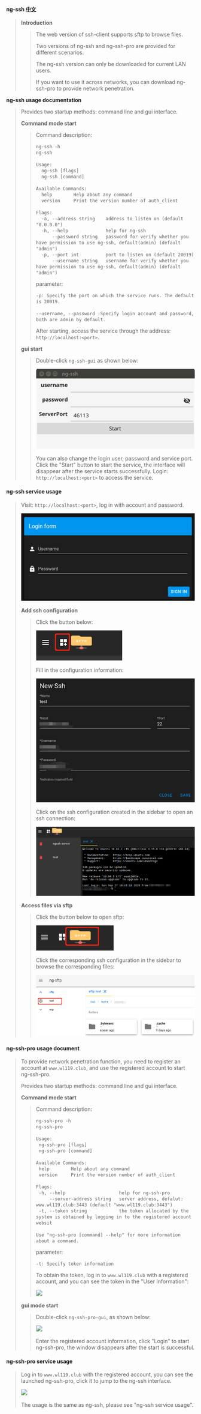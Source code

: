 #### ng-ssh [中文](./README_zh-cn.md)

>**Introduction**
>
>>The web version of ssh-client supports sftp to browse files.
>>
>>Two versions of ng-ssh and ng-ssh-pro are provided for different scenarios.
>>
>>The ng-ssh version can only be downloaded for current LAN users.
>>
>>If you want to use it across networks, you can download ng-ssh-pro to provide network penetration.
>
>



**ng-ssh usage documentation**

>   Provides two startup methods: command line and gui interface.
>
>   **Command mode start**
>
>   >   Command description:
>   >
>   >   ```
>   >   ng-ssh -h
>   >   ng-ssh
>   >   
>   >   Usage:
>   >     ng-ssh [flags]
>   >     ng-ssh [command]
>   >   
>   >   Available Commands:
>   >     help        Help about any command
>   >     version     Print the version number of auth_client
>   >   
>   >   Flags:
>   >     -a, --address string    address to listen on (default "0.0.0.0")
>   >     -h, --help              help for ng-ssh
>   >         --password string   password for verify whether you have permission to use ng-ssh, default(admin) (default "admin")
>   >     -p, --port int          port to listen on (default 20019)
>   >         --username string   username for verify whether you have permission to use ng-ssh, default(admin) (default "admin")
>   >   
>   >   ```
>   >
>   >   parameter:
>   >
>   >   ```
>   >   -p: Specify the port on which the service runs. The default is 20019.
>   >   
>   >   --username, --password :Specify login account and password, both are admin by default.
>   >   ```
>   >
>   >   After starting, access the service through the address: `http://localhost:<port>`.
>
>   **gui start**
>
>   >   Double-click `ng-ssh-gui` as shown below:
>   >
>   >   ![](./images/ng-ssh-gui.png)
>   >
>   >   You can also change the login user, password and service port. Click the "Start" button to start the service, the interface will disappear after the service starts successfully. Login: `http://localhost:<port>` to access the service.
>   >
>   >
>
>



#### ng-ssh service usage

>Visit: `http://localhost:<port>`, log in with account and password.
>
>![](./images/ng-ssh-login.png)
>
>
>
>**Add ssh configuration**
>
>>Click the button below:
>>
>>![](./images/ng-ssh-create_1.png)
>>
>>Fill in the configuration information:
>>
>>
>>
>>![](./images/ng-ssh-create_2.png)
>>
>>Click on the ssh configuration created in the sidebar to open an ssh connection:
>>
>>![](./images/ng-ssh-create_3.png)
>>
>>
>
>**Access files via sftp**
>
>>Click the button below to open sftp:
>>
>>![](./images/ng-sftp-open.png)
>>
>>Click the corresponding ssh configuration in the sidebar to browse the corresponding files:
>>
>>![](./images/ng-sftp-use_1.png)
>>
>>
>
>



#### ng-ssh-pro usage document

>To provide network penetration function, you need to register an account at `www.wl119.club`, and use the registered account to start ng-ssh-pro.
>
>Provides two startup methods: command line and gui interface.
>
>**Command mode start**
>
>>Command description:
>>
>>```
>>ng-ssh-pro -h                 
>>ng-ssh-pro                    
>>                              
>>Usage:                        
>>  ng-ssh-pro [flags]          
>>  ng-ssh-pro [command]        
>>
>>Available Commands:
>>  help        Help about any command
>>  version     Print the version number of auth_client
>>
>>Flags:
>>  -h, --help                    help for ng-ssh-pro
>>      --server-address string   server address, defalut: www.wl119.club:3443 (default "www.wl119.club:3443")
>>  -t, --token string            the token allocated by the system is obtained by logging in to the registered account websit
>>
>>Use "ng-ssh-pro [command] --help" for more information about a command.
>>
>>```
>>
>>parameter:
>>
>>```
>>-t: Specify token information
>>```
>>
>>To obtain the token, log in to `www.wl119.club` with a registered account, and you can see the token in the "User Information":
>>
>>![](./images/ng-ssh-pro-login_1.png)
>>
>>
>
>**gui mode start**
>
>>   Double-click `ng-ssh-pro-gui`, as shown below:
>>
>>   ![](./images/ng-ssh-pro-login_2.png)
>>
>>   Enter the registered account information, click "Login" to start ng-ssh-pro, the window disappears after the start is successful.
>
>

#### ng-ssh-pro service usage

>Log in to `www.wl119.club` with the registered account, you can see the launched ng-ssh-pro, click it to jump to the ng-ssh interface.
>
>![](./images/ng-ssh-pro-use_1.png)
>
>The usage is the same as ng-ssh, please see "ng-ssh service usage".
>
>

























































































